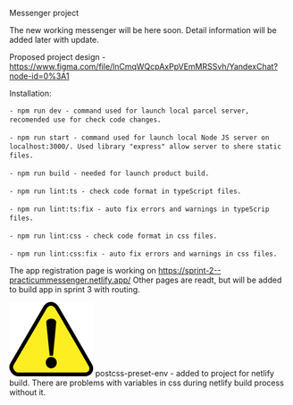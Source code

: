Messenger project

The new working messenger will be here soon. Detail information will be added later with update. 

Proposed project design - https://www.figma.com/file/lnCmqWQcpAxPpVEmMRSSvh/YandexChat?node-id=0%3A1

Installation:

    - npm run dev - command used for launch local parcel server, recomended use for check code changes.

    - npm run start - command used for launch local Node JS server on localhost:3000/. Used library "express" allow server to shere static files.    

    - npm run build - needed for launch product build.

    - npm run lint:ts - check code format in typeScript files.

    - npm run lint:ts:fix - auto fix errors and warnings in typeScrip files.

    - npm run lint:css - check code format in css files.

    - npm run lint:css:fix - auto fix errors and warnings in css files.  


The app registration page is working on https://sprint-2--practicummessenger.netlify.app/
Other pages are readt, but will be added to build app in sprint 3 with routing.

<img src="./src/assets/attention.png" alt="Attention"/>
 postcss-preset-env - added to project for netlify build. There are problems with variables in css during netlify build process without it.